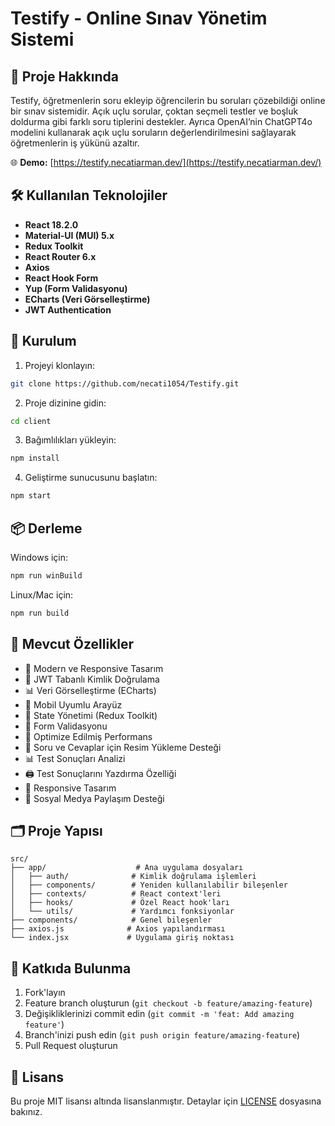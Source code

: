# Testify - Online Sınav Yönetim Sistemi

## 🚀 Proje Hakkında

Testify, öğretmenlerin soru ekleyip öğrencilerin bu soruları çözebildiği online bir sınav sistemidir. Açık uçlu sorular, çoktan seçmeli testler ve boşluk doldurma gibi farklı soru tiplerini destekler. Ayrıca OpenAI’nin ChatGPT4o modelini kullanarak açık uçlu soruların değerlendirilmesini sağlayarak öğretmenlerin iş yükünü azaltır.

🌐 **Demo:** [https://testify.necatiarman.dev/](https://testify.necatiarman.dev/)

## 🛠️ Kullanılan Teknolojiler

- **React 18.2.0**
- **Material-UI (MUI) 5.x**
- **Redux Toolkit**
- **React Router 6.x**
- **Axios**
- **React Hook Form**
- **Yup (Form Validasyonu)**
- **ECharts (Veri Görselleştirme)**
- **JWT Authentication**

## 🔧 Kurulum

1. Projeyi klonlayın:
```bash
git clone https://github.com/necati1054/Testify.git
```

2. Proje dizinine gidin:
```bash
cd client
```

3. Bağımlılıkları yükleyin:
```bash
npm install
```

4. Geliştirme sunucusunu başlatın:
```bash
npm start
```

## 📦 Derleme

Windows için:
```bash
npm run winBuild
```

Linux/Mac için:
```bash
npm run build
```

## 🌟 Mevcut Özellikler

- 🎨 Modern ve Responsive Tasarım
- 🔐 JWT Tabanlı Kimlik Doğrulama
- 📊 Veri Görselleştirme (ECharts)
- 📱 Mobil Uyumlu Arayüz
- 🔄 State Yönetimi (Redux Toolkit)
- 📝 Form Validasyonu
- 🚀 Optimize Edilmiş Performans
- 📸 Soru ve Cevaplar için Resim Yükleme Desteği
- 📊 Test Sonuçları Analizi
- 🖨️ Test Sonuçlarını Yazdırma Özelliği
- 📱 Responsive Tasarım
- 🔗 Sosyal Medya Paylaşım Desteği

## 🗂️ Proje Yapısı

```
src/
├── app/                    # Ana uygulama dosyaları
│   ├── auth/              # Kimlik doğrulama işlemleri
│   ├── components/        # Yeniden kullanılabilir bileşenler
│   ├── contexts/          # React context'leri
│   ├── hooks/             # Özel React hook'ları
│   └── utils/             # Yardımcı fonksiyonlar
├── components/            # Genel bileşenler
├── axios.js              # Axios yapılandırması
└── index.jsx             # Uygulama giriş noktası
```

## 🤝 Katkıda Bulunma

1. Fork'layın
2. Feature branch oluşturun (`git checkout -b feature/amazing-feature`)
3. Değişikliklerinizi commit edin (`git commit -m 'feat: Add amazing feature'`)
4. Branch'inizi push edin (`git push origin feature/amazing-feature`)
5. Pull Request oluşturun

## 📄 Lisans

Bu proje MIT lisansı altında lisanslanmıştır. Detaylar için [LICENSE](LICENSE) dosyasına bakınız.
